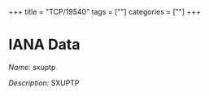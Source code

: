 +++
title = "TCP/19540"
tags = [""]
categories = [""]
+++

# IANA Data

_Name:_ sxuptp

_Description:_ SXUPTP

